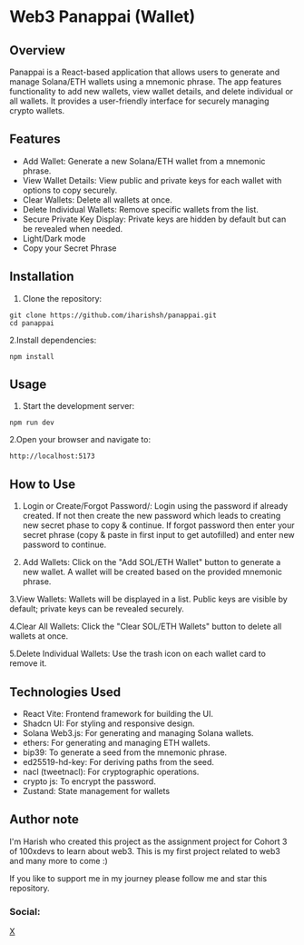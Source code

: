 # Web3 Panappai (Wallet)

## Overview
Panappai is a React-based application that allows users to generate and manage Solana/ETH wallets using a mnemonic phrase. The app features functionality to add new wallets, view wallet details, and delete individual or all wallets. It provides a user-friendly interface for securely managing crypto wallets.

## Features
- Add Wallet: Generate a new Solana/ETH wallet from a mnemonic phrase.
- View Wallet Details: View public and private keys for each wallet with options to copy securely.
- Clear Wallets: Delete all wallets at once.
- Delete Individual Wallets: Remove specific wallets from the list.
- Secure Private Key Display: Private keys are hidden by default but can be revealed when needed.
- Light/Dark mode
- Copy your Secret Phrase

## Installation
1. Clone the repository:
```
git clone https://github.com/iharishsh/panappai.git
cd panappai
```

2.Install dependencies:
```
npm install
```

## Usage
1. Start the development server:
```
npm run dev
```

2.Open your browser and navigate to:
```
http://localhost:5173
```

## How to Use
1. Login or Create/Forgot Password/:
Login using the password if already created. If not then create the new password which leads to creating new secret phase to copy & continue. If forgot password then enter your secret phrase (copy & paste in first input to get autofilled) and enter new password to continue.

2. Add Wallets:
Click on the "Add SOL/ETH Wallet" button to generate a new wallet.
A wallet will be created based on the provided mnemonic phrase.

3.View Wallets:
Wallets will be displayed in a list.
Public keys are visible by default; private keys can be revealed securely.

4.Clear All Wallets:
Click the "Clear SOL/ETH Wallets" button to delete all wallets at once.

5.Delete Individual Wallets:
Use the trash icon on each wallet card to remove it.

## Technologies Used
- React Vite: Frontend framework for building the UI.
- Shadcn UI: For styling and responsive design.
- Solana Web3.js: For generating and managing Solana wallets.
- ethers: For generating and managing ETH wallets.
- bip39: To generate a seed from the mnemonic phrase.
- ed25519-hd-key: For deriving paths from the seed.
- nacl (tweetnacl): For cryptographic operations.
- crypto js: To encrypt the password.
- Zustand: State management for wallets

## Author note
I'm Harish who created this project as the assignment project for Cohort 3 of 100xdevs to learn about web3. 
This is my first project related to web3 and many more to come :)

If you like to support me in my journey please follow me and star this repository.

### Social: 
<a href="https://x.com/iharishsh" target="_blank" rel="noopener noreferrer">X</a>

